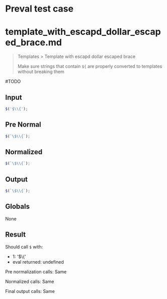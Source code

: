 # Preval test case

# template_with_escapd_dollar_escaped_brace.md

> Templates > Template with escapd dollar escaped brace
>
> Make sure strings that contain `${` are properly converted to templates without breaking them

#TODO

## Input

`````js filename=intro
$('$\\{');
`````

## Pre Normal

`````js filename=intro
$(`\$\\{`);
`````

## Normalized

`````js filename=intro
$(`\$\\{`);
`````

## Output

`````js filename=intro
$(`\$\\{`);
`````

## Globals

None

## Result

Should call `$` with:
 - 1: '$\\{'
 - eval returned: undefined

Pre normalization calls: Same

Normalized calls: Same

Final output calls: Same
